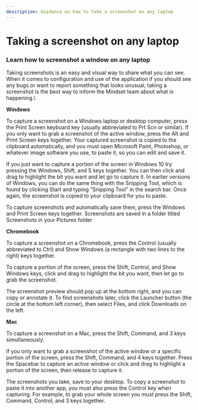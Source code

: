 ```yaml
---
description: Guidance on how to take a screenshot on any laptop
---
```


# Taking a screenshot on any laptop

### Learn how to screenshot a window on any laptop

Taking screenshots is an easy and visual way to share what you can see. When it comes to configuration and use of the application if you should see any bugs or want to report something that looks unusual, taking a screenshot is the best way to inform the Mindset team about what is happening.\


**Windows**

To capture a screenshot on a Windows laptop or desktop computer, press the Print Screen keyboard key (usually abbreviated to Prt Scn or similar). If you only want to grab a screenshot of the active window, press the Alt and Print Screen keys together. Your captured screenshot is copied to the clipboard automatically, and you must open Microsoft Paint, Photoshop, or whatever image software you use, to paste it, so you can edit and save it.

If you just want to capture a portion of the screen in Windows 10 try pressing the Windows, Shift, and S keys together. You can then click and drag to highlight the bit you want and let go to capture it. In earlier versions of Windows, you can do the same thing with the Snipping Tool, which is found by clicking Start and typing “Snipping Tool” in the search bar. Once again, the screenshot is copied to your clipboard for you to paste.

To capture screenshots and automatically save them, press the Windows and Print Screen keys together. Screenshots are saved in a folder titled Screenshots in your Pictures folder



**Chromebook**

To capture a screenshot on a Chromebook, press the Control (usually abbreviated to Ctrl) and Show Windows (a rectangle with two lines to the right) keys together.

To capture a portion of the screen, press the Shift, Control, and Show Windows keys, click and drag to highlight the bit you want, then let go to grab the screenshot.

The screenshot preview should pop up at the bottom right, and you can copy or annotate it. To find screenshots later, click the Launcher button (the circle at the bottom left corner), then select Files, and click Downloads on the left.



**Mac**

To capture a screenshot on a Mac, press the Shift, Command, and 3 keys simultaneously.

If you only want to grab a screenshot of the active window or a specific portion of the screen, press the Shift, Command, and 4 keys together. Press the Spacebar to capture an active window or click and drag to highlight a portion of the screen, then release to capture it.

The screenshots you take, save to your desktop. To copy a screenshot to paste it into another app, you must also press the Control key when capturing. For example, to grab your whole screen you must press the Shift, Command, Control, and 3 keys together.

